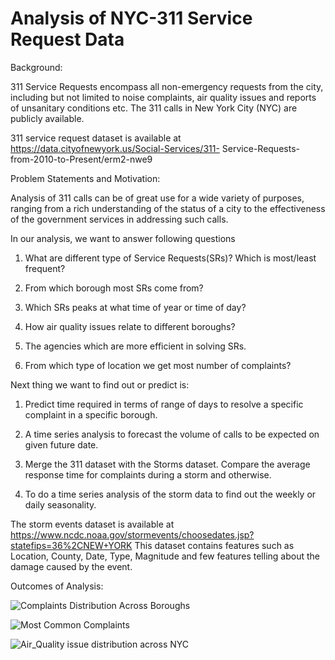 # Analysis of NYC-311 Service Request Data
Background:

311 Service Requests encompass all non-emergency requests from the city, including but not limited to noise complaints, air quality issues and reports of unsanitary conditions etc. The 311 calls in New York City (NYC) are publicly available.

311 service request dataset is available at https://data.cityofnewyork.us/Social-Services/311- Service-Requests- from-2010-to-Present/erm2-nwe9

Problem Statements and Motivation:

Analysis of 311 calls can be of great use for a wide variety of purposes, ranging from a rich understanding of the status of a city to the effectiveness of the government services in addressing such calls.

In our analysis, we want to answer following questions

1. What are different type of Service Requests(SRs)? Which is most/least frequent?

2. From which borough most SRs come from? 

3. Which SRs peaks at what time of year or time of day? 

4. How air quality issues relate to different boroughs? 

5. The agencies which are more efficient in solving SRs.

6. From which type of location we get most number of complaints?

Next thing we want to find out or predict is: 

1. Predict time required in terms of range of days to resolve a specific complaint in a specific borough.

2. A time series analysis to forecast the volume of calls to be expected on given future date.

3. Merge the 311 dataset with the Storms dataset. Compare the average response time for complaints during a storm and otherwise.

4. To do a time series analysis of the storm data to find out the weekly or daily seasonality.


The storm events dataset is available at
https://www.ncdc.noaa.gov/stormevents/choosedates.jsp?statefips=36%2CNEW+YORK
This dataset contains features such as Location, County, Date, Type, Magnitude and few features telling about the damage caused by the event.


Outcomes of Analysis:

![Complaints Distribution Across Boroughs](https://github.com/ayush159/NYC-311/blob/master/graphs/distribution.png)

![Most Common Complaints](https://github.com/ayush159/NYC-311/blob/master/graphs/most_common.png)

![Air_Quality issue distribution across NYC](https://github.com/ayush159/NYC-311/blob/master/graphs/air_quality.png)

